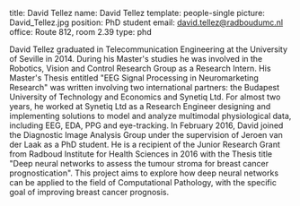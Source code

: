 title: David Tellez
name: David Tellez
template: people-single
picture: David_Tellez.jpg
position: PhD student
email: david.tellez@radboudumc.nl
office: Route 812, room 2.39
type: phd

David Tellez graduated in Telecommunication Engineering at the University of Seville in 2014. During his Master's studies he was involved in the Robotics, Vision and Control Research Group as a Research Intern. His Master's Thesis entitled "EEG Signal Processing in Neuromarketing Research" was written involving two international partners: the Budapest University of Technology and Economics and Synetiq Ltd. For almost two years, he worked at Synetiq Ltd as a Research Engineer designing and implementing solutions to model and analyze multimodal physiological data, including EEG, EDA, PPG and eye-tracking. In February 2016, David joined the Diagnostic Image Analysis Group under the supervision of Jeroen van der Laak as a PhD student. He is a recipient of the Junior Research Grant from Radboud Institute for Health Sciences in 2016 with the Thesis title "Deep neural networks to assess the tumour stroma for breast cancer prognostication". This project aims to explore how deep neural networks can be applied to the field of Computational Pathology, with the specific goal of improving breast cancer prognosis.
